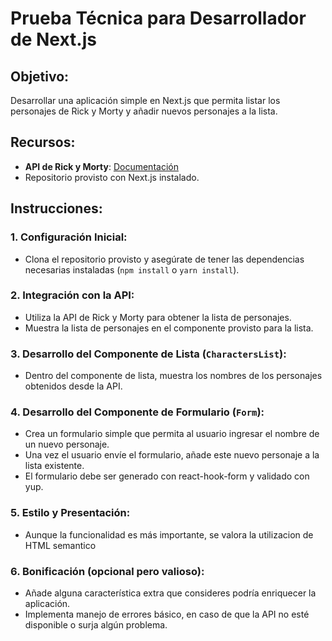 # Prueba Técnica para Desarrollador de Next.js

## Objetivo:

Desarrollar una aplicación simple en Next.js que permita listar los personajes de Rick y Morty y añadir nuevos personajes a la lista.

## Recursos:

- **API de Rick y Morty**: [Documentación](https://rickandmortyapi.com/documentation)
- Repositorio provisto con Next.js instalado.

## Instrucciones:

### 1. Configuración Inicial:

- Clona el repositorio provisto y asegúrate de tener las dependencias necesarias instaladas (`npm install` o `yarn install`).

### 2. Integración con la API:

- Utiliza la API de Rick y Morty para obtener la lista de personajes.
- Muestra la lista de personajes en el componente provisto para la lista.

### 3. Desarrollo del Componente de Lista (`CharactersList`):

- Dentro del componente de lista, muestra los nombres de los personajes obtenidos desde la API.

### 4. Desarrollo del Componente de Formulario (`Form`):

- Crea un formulario simple que permita al usuario ingresar el nombre de un nuevo personaje.
- Una vez el usuario envíe el formulario, añade este nuevo personaje a la lista existente.
- El formulario debe ser generado con react-hook-form y validado con yup.

### 5. Estilo y Presentación:

- Aunque la funcionalidad es más importante, se valora la utilizacion de HTML semantico

### 6. Bonificación (opcional pero valioso):

- Añade alguna característica extra que consideres podría enriquecer la aplicación.
- Implementa manejo de errores básico, en caso de que la API no esté disponible o surja algún problema.
